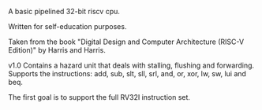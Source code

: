 A basic pipelined 32-bit riscv cpu. 

Written for self-education purposes. 

Taken from the book "Digital Design and Computer Architecture (RISC-V Edition)" by Harris and Harris.

v1.0 Contains a hazard unit that deals with stalling, flushing and forwarding. Supports the instructions: add, sub, slt, sll, srl, and, or, xor, lw, sw, lui and beq.


The first goal is to support the full RV32I instruction set.


